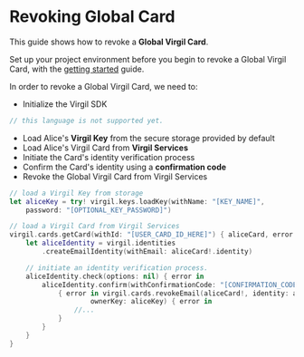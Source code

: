 # Revoking Global Card

This guide shows how to revoke a **Global Virgil Card**.

Set up your project environment before you begin to revoke a Global Virgil Card, with the [getting started](/documentation-swift/guides/configuration/client-configuration.md) guide.

In order to revoke a Global Virgil Card, we need to:

-  Initialize the Virgil SDK

```swift
// this language is not supported yet.
```

- Load Alice's **Virgil Key** from the secure storage provided by default
- Load Alice's Virgil Card from **Virgil Services**
- Initiate the Card's identity verification process
- Confirm the Card's identity using a **confirmation code**
- Revoke the Global Virgil Card from Virgil Services

```swift
// load a Virgil Key from storage
let aliceKey = try! virgil.keys.loadKey(withName: "[KEY_NAME]",
	password: "[OPTIONAL_KEY_PASSWORD]")

// load a Virgil Card from Virgil Services
virgil.cards.getCard(withId: "[USER_CARD_ID_HERE]") { aliceCard, error in
	let aliceIdentity = virgil.identities
		.createEmailIdentity(withEmail: aliceCard!.identity)

	// initiate an identity verification process.
	aliceIdentity.check(options: nil) { error in
		aliceIdentity.confirm(withConfirmationCode: "[CONFIRMATION_CODE]")
			{ error in virgil.cards.revokeEmail(aliceCard!, identity: aliceIdentity,
					ownerKey: aliceKey) { error in
				//...
			}
		}
	}
}
```
